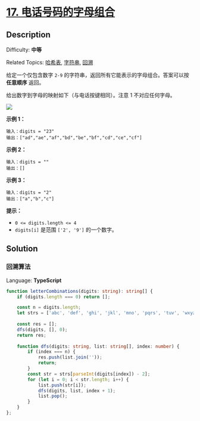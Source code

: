# [17\. 电话号码的字母组合](https://leetcode.cn/problems/letter-combinations-of-a-phone-number/)

## Description

Difficulty: **中等**  

Related Topics: [哈希表](https://leetcode.cn/tag/hash-table/), [字符串](https://leetcode.cn/tag/string/), [回溯](https://leetcode.cn/tag/backtracking/)

给定一个仅包含数字 `2-9` 的字符串，返回所有它能表示的字母组合。答案可以按 **任意顺序** 返回。

给出数字到字母的映射如下（与电话按键相同）。注意 1 不对应任何字母。

![](https://assets.leetcode-cn.com/aliyun-lc-upload/uploads/2021/11/09/200px-telephone-keypad2svg.png)

**示例 1：**

```
输入：digits = "23"
输出：["ad","ae","af","bd","be","bf","cd","ce","cf"]
```

**示例 2：**

```
输入：digits = ""
输出：[]
```

**示例 3：**

```
输入：digits = "2"
输出：["a","b","c"]
```

**提示：**

* `0 <= digits.length <= 4`
* `digits[i]` 是范围 `['2', '9']` 的一个数字。

## Solution

### 回溯算法

Language: **TypeScript**

```typescript
function letterCombinations(digits: string): string[] {
    if (digits.length === 0) return [];

    const n = digits.length;
    let strs = ['abc', 'def', 'ghi', 'jkl', 'mno', 'pqrs', 'tuv', 'wxyz'];
    
    const res = [];
    dfs(digits, [], 0);
    return res;
    
    function dfs(digits: string, list: string[], index: number) {
        if (index === n) {
            res.push(list.join(''));
            return;
        }
        const str = strs[parseInt(digits[index]) - 2];
        for (let i = 0; i < str.length; i++) {
            list.push(str[i]);
            dfs(digits, list, index + 1);
            list.pop();
        }
    }
};
```
